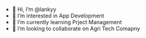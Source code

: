 - 👋 Hi, I’m @lankyy
- 👀 I’m interested in App Development
- 🌱 I’m currently learning Prject Management
- 💞️ I’m looking to collaborate on Agri Tech Comapny

<!---
lankyy/lankyy is a ✨ special ✨ repository because its `README.md` (this file) appears on your GitHub profile.
You can click the Preview link to take a look at your changes.
--->
